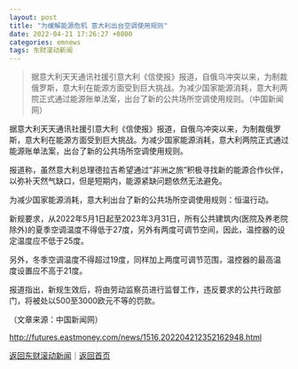 ```yaml
---
layout: post
title: "为缓解能源危机 意大利出台空调使用规则"
date: 2022-04-21 17:26:27 +0800
categories: emnews
tags: 东财滚动新闻
---
```

> 据意大利天天通讯社援引意大利《信使报》报道，自俄乌冲突以来，为制裁俄罗斯，意大利在能源方面受到巨大挑战。为减少国家能源消耗，意大利两院正式通过能源账单法案，出台了新的公共场所空调使用规则。（中国新闻网）

<p>据意大利天天通讯社援引意大利《信使报》报道，自俄乌冲突以来，为制裁俄罗斯，意大利在能源方面受到巨大挑战。为减少国家能源消耗，意大利两院正式通过能源账单法案，出台了新的公共场所空调使用规则。</p><p>报道称，虽然意大利总理德拉吉希望通过“非洲之旅”积极寻找新的能源合作伙伴，以弥补天然气缺口，但是短期内，能源紧缺问题依然无法避免。</p><p>为减少国家能源消耗，意大利出台了新的公共场所空调使用规则：恒温行动。</p><p>新规要求，从2022年5月1日起至2023年3月31日，所有公共建筑内(医院及养老院除外)的夏季空调温度不得低于27度，另外有两度可调节空间，因此，温控器的设定温度应不低于25度。</p><p>另外，冬季空调温度不得超过19度，同样加上两度可调节范围，温控器的最高温度设置应不高于21度。</p><p>报道指出，新规生效后，将由劳动监察员进行监督工作，违反要求的公共行政部门，将被处以500至3000欧元不等的罚款。</p><p></p><p class="em_media">（文章来源：中国新闻网）</p>

<http://futures.eastmoney.com/news/1516,202204212352162948.html>

[返回东财滚动新闻](//finews.withounder.com/emnews/)｜[返回首页](//finews.withounder.com/)